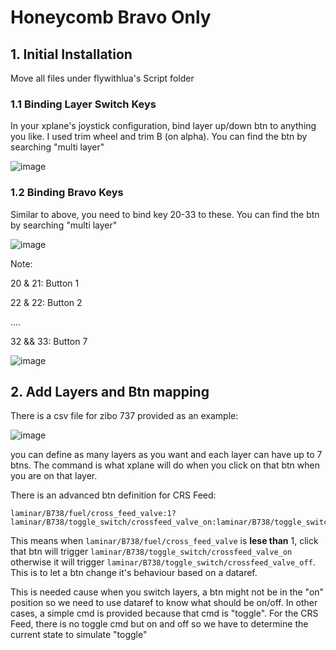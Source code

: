 # Honeycomb Bravo Only
## 1. Initial Installation

Move all files under flywithlua's Script folder

### 1.1 Binding Layer Switch Keys
In your xplane's joystick configuration, bind layer up/down btn to anything you like. I used trim wheel and trim B (on alpha). You can find the btn by searching "multi layer"


![image](https://github.com/user-attachments/assets/97618897-ecf1-42c9-b012-5c964cfef9a7)


### 1.2 Binding Bravo Keys

Similar to above, you need to bind key 20-33 to these. You can find the btn by searching "multi layer"


![image](https://github.com/user-attachments/assets/58583676-897b-498a-9b1a-efcb4f41447c)

Note:

20 & 21: Button 1

22 & 22: Button 2

....

32 && 33: Button 7

![image](https://github.com/user-attachments/assets/5c02c166-0684-4401-833e-c4f1b93f7896)

## 2. Add Layers and Btn mapping
There is a csv file for zibo 737 provided as an example:

![image](https://github.com/user-attachments/assets/e0c46065-b623-4a6f-a508-cf5aff653d74)

you can define as many layers as you want and each layer can have up to 7 btns. The command is what xplane will do when you click on that btn when you are on that layer.

There is an advanced btn definition for CRS Feed:
```
laminar/B738/fuel/cross_feed_valve:1?laminar/B738/toggle_switch/crossfeed_valve_on:laminar/B738/toggle_switch/crossfeed_valve_off
```
This means when `laminar/B738/fuel/cross_feed_valve` is **lese than** 1, click that btn will trigger `laminar/B738/toggle_switch/crossfeed_valve_on` otherwise it will trigger `laminar/B738/toggle_switch/crossfeed_valve_off`. This is to let a btn change it's behaviour based on a dataref. 

This is needed cause when you switch layers, a btn might not be in the "on" position so we need to use dataref to know what should be on/off. In other cases, a simple cmd is provided because that cmd is "toggle". For the CRS Feed, there is no toggle cmd but on and off so we have to determine the current state to simulate "toggle"